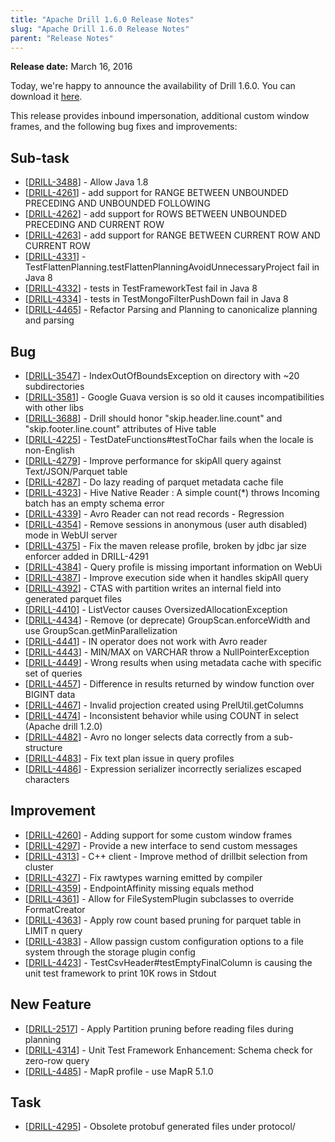 ```yaml
---
title: "Apache Drill 1.6.0 Release Notes"
slug: "Apache Drill 1.6.0 Release Notes"
parent: "Release Notes"
---
```


**Release date:**  March 16, 2016

Today, we're happy to announce the availability of Drill 1.6.0. You can download it [here](https://drill.apache.org/download/).

This release provides inbound impersonation, additional custom window frames, and the following bug fixes and improvements:

<h2>        Sub-task
</h2>
<ul>
<li>[<a href='https://issues.apache.org/jira/browse/DRILL-3488'>DRILL-3488</a>] -         Allow Java 1.8
</li>
<li>[<a href='https://issues.apache.org/jira/browse/DRILL-4261'>DRILL-4261</a>] -         add support for RANGE BETWEEN UNBOUNDED PRECEDING AND UNBOUNDED FOLLOWING
</li>
<li>[<a href='https://issues.apache.org/jira/browse/DRILL-4262'>DRILL-4262</a>] -         add support for ROWS BETWEEN UNBOUNDED PRECEDING AND CURRENT ROW
</li>
<li>[<a href='https://issues.apache.org/jira/browse/DRILL-4263'>DRILL-4263</a>] -         add support for RANGE BETWEEN CURRENT ROW AND CURRENT ROW
</li>
<li>[<a href='https://issues.apache.org/jira/browse/DRILL-4331'>DRILL-4331</a>] -         TestFlattenPlanning.testFlattenPlanningAvoidUnnecessaryProject fail in Java 8
</li>
<li>[<a href='https://issues.apache.org/jira/browse/DRILL-4332'>DRILL-4332</a>] -         tests in TestFrameworkTest fail in Java 8
</li>
<li>[<a href='https://issues.apache.org/jira/browse/DRILL-4334'>DRILL-4334</a>] -         tests in TestMongoFilterPushDown fail in Java 8
</li>
<li>[<a href='https://issues.apache.org/jira/browse/DRILL-4465'>DRILL-4465</a>] -         Refactor Parsing and Planning to canonicalize planning and parsing
</li>
</ul>

<h2>        Bug
</h2>
<ul>
<li>[<a href='https://issues.apache.org/jira/browse/DRILL-3547'>DRILL-3547</a>] -         IndexOutOfBoundsException on directory with ~20 subdirectories
</li>
<li>[<a href='https://issues.apache.org/jira/browse/DRILL-3581'>DRILL-3581</a>] -         Google Guava version is so old it causes incompatibilities with other libs
</li>
<li>[<a href='https://issues.apache.org/jira/browse/DRILL-3688'>DRILL-3688</a>] -         Drill should honor &quot;skip.header.line.count&quot; and &quot;skip.footer.line.count&quot; attributes of Hive table
</li>
<li>[<a href='https://issues.apache.org/jira/browse/DRILL-4225'>DRILL-4225</a>] -         TestDateFunctions#testToChar fails when the locale is non-English
</li>
<li>[<a href='https://issues.apache.org/jira/browse/DRILL-4279'>DRILL-4279</a>] -         Improve performance for skipAll query against Text/JSON/Parquet table
</li>
<li>[<a href='https://issues.apache.org/jira/browse/DRILL-4287'>DRILL-4287</a>] -         Do lazy reading of parquet metadata cache file
</li>
<li>[<a href='https://issues.apache.org/jira/browse/DRILL-4323'>DRILL-4323</a>] -         Hive Native Reader : A simple count(*) throws Incoming batch has an empty schema error
</li>
<li>[<a href='https://issues.apache.org/jira/browse/DRILL-4339'>DRILL-4339</a>] -         Avro Reader can not read records - Regression
</li>
<li>[<a href='https://issues.apache.org/jira/browse/DRILL-4354'>DRILL-4354</a>] -         Remove sessions in anonymous (user auth disabled) mode in WebUI server
</li>
<li>[<a href='https://issues.apache.org/jira/browse/DRILL-4375'>DRILL-4375</a>] -         Fix the maven release profile, broken by jdbc jar size enforcer added in DRILL-4291
</li>
<li>[<a href='https://issues.apache.org/jira/browse/DRILL-4384'>DRILL-4384</a>] -         Query profile is missing important information on WebUi
</li>
<li>[<a href='https://issues.apache.org/jira/browse/DRILL-4387'>DRILL-4387</a>] -         Improve execution side when it handles skipAll query
</li>
<li>[<a href='https://issues.apache.org/jira/browse/DRILL-4392'>DRILL-4392</a>] -         CTAS with partition writes an internal field into generated parquet files
</li>
<li>[<a href='https://issues.apache.org/jira/browse/DRILL-4410'>DRILL-4410</a>] -         ListVector causes OversizedAllocationException
</li>
<li>[<a href='https://issues.apache.org/jira/browse/DRILL-4434'>DRILL-4434</a>] -         Remove (or deprecate) GroupScan.enforceWidth and use GroupScan.getMinParallelization
</li>
<li>[<a href='https://issues.apache.org/jira/browse/DRILL-4441'>DRILL-4441</a>] -         IN operator does not work with Avro reader
</li>
<li>[<a href='https://issues.apache.org/jira/browse/DRILL-4443'>DRILL-4443</a>] -         MIN/MAX on VARCHAR throw a NullPointerException
</li>
<li>[<a href='https://issues.apache.org/jira/browse/DRILL-4449'>DRILL-4449</a>] -         Wrong results when using metadata cache with specific set of queries
</li>
<li>[<a href='https://issues.apache.org/jira/browse/DRILL-4457'>DRILL-4457</a>] -         Difference in results returned by window function over BIGINT data
</li>
<li>[<a href='https://issues.apache.org/jira/browse/DRILL-4467'>DRILL-4467</a>] -         Invalid projection created using PrelUtil.getColumns
</li>
<li>[<a href='https://issues.apache.org/jira/browse/DRILL-4474'>DRILL-4474</a>] -         Inconsistent behavior while using COUNT in select (Apache drill 1.2.0)
</li>
<li>[<a href='https://issues.apache.org/jira/browse/DRILL-4482'>DRILL-4482</a>] -         Avro no longer selects data correctly from a sub-structure
</li>
<li>[<a href='https://issues.apache.org/jira/browse/DRILL-4483'>DRILL-4483</a>] -         Fix text plan issue in query profiles
</li>
<li>[<a href='https://issues.apache.org/jira/browse/DRILL-4486'>DRILL-4486</a>] -         Expression serializer incorrectly serializes escaped characters
</li>
</ul>

<h2>        Improvement
</h2>
<ul>
<li>[<a href='https://issues.apache.org/jira/browse/DRILL-4260'>DRILL-4260</a>] -         Adding support for some custom window frames
</li>
<li>[<a href='https://issues.apache.org/jira/browse/DRILL-4297'>DRILL-4297</a>] -         Provide a new interface to send custom messages
</li>
<li>[<a href='https://issues.apache.org/jira/browse/DRILL-4313'>DRILL-4313</a>] -         C++ client - Improve method of drillbit selection from cluster
</li>
<li>[<a href='https://issues.apache.org/jira/browse/DRILL-4327'>DRILL-4327</a>] -         Fix rawtypes warning emitted by compiler
</li>
<li>[<a href='https://issues.apache.org/jira/browse/DRILL-4359'>DRILL-4359</a>] -         EndpointAffinity missing equals method
</li>
<li>[<a href='https://issues.apache.org/jira/browse/DRILL-4361'>DRILL-4361</a>] -         Allow for FileSystemPlugin subclasses to override FormatCreator
</li>
<li>[<a href='https://issues.apache.org/jira/browse/DRILL-4363'>DRILL-4363</a>] -         Apply row count based pruning for parquet table in LIMIT n query
</li>
<li>[<a href='https://issues.apache.org/jira/browse/DRILL-4383'>DRILL-4383</a>] -         Allow passign custom configuration options to a file system through the storage plugin config
</li>
<li>[<a href='https://issues.apache.org/jira/browse/DRILL-4423'>DRILL-4423</a>] -         TestCsvHeader#testEmptyFinalColumn is causing the unit test framework to print 10K rows in Stdout
</li>
</ul>

<h2>        New Feature
</h2>
<ul>
<li>[<a href='https://issues.apache.org/jira/browse/DRILL-2517'>DRILL-2517</a>] -         Apply Partition pruning before reading files during planning
</li>
<li>[<a href='https://issues.apache.org/jira/browse/DRILL-4314'>DRILL-4314</a>] -         Unit Test Framework Enhancement: Schema check for zero-row query
</li>
<li>[<a href='https://issues.apache.org/jira/browse/DRILL-4485'>DRILL-4485</a>] -         MapR profile - use MapR 5.1.0
</li>
</ul>

<h2>        Task
</h2>
<ul>
<li>[<a href='https://issues.apache.org/jira/browse/DRILL-4295'>DRILL-4295</a>] -         Obsolete protobuf generated files under protocol/
</li>
</ul>
